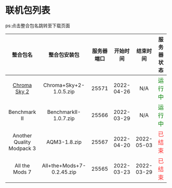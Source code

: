 # 联机包列表
ps:点击整合包名跳转至下载页面

|                     整合包名                     |       整合包安装包        | 服务器端口 |  开始时间  |  结束时间  |                服务器状态                 |
| :----------------------------------------------: | :-----------------------: | :--------: | :--------: | :--------: | :---------------------------------------: |
| [Chroma Sky 2](https://cloud.dawnland.cn/s/jdhj) |  Chroma+Sky+2-1.0.5.zip   |   25571    | 2022-04-26 |    N/A     | <font color=#008000 size=4 >运行中</font> |
|                   Benchmark II                   |   BenchmarkII-1.0.7.zip   |   25566    | 2022-03-29 |    N/A     | <font color=#008000 size=4 >运行中</font> |
|            Another Quality Modpack 3             |       AQM3-1.8.zip        |   25567    | 2022-04-20 | 2022-05-03 | <font color=#FF3030 size=4 >已结束</font> |
|                  All the Mods 7                  | All+the+Mods+7-0.2.45.zip |   25565    | 2022-03-23 | 2022-03-29 | <font color=#FF3030 size=4 >已结束</font> |
